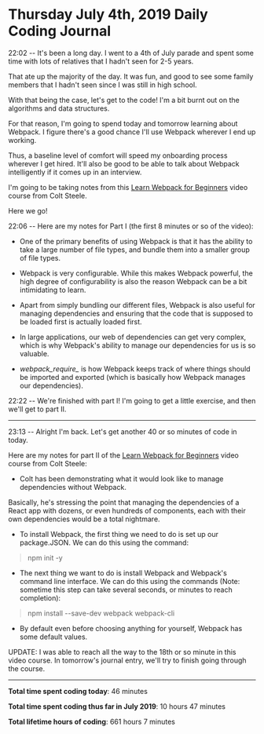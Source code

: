 # Thursday July 4th, 2019 Daily Coding Journal

22:02 -- It's been a long day. I went to a 4th of July parade and spent some time with lots of relatives that I hadn't seen for 2-5 years.

That ate up the majority of the day. It was fun, and good to see some family members that I hadn't seen since I was still in high school.

With that being the case, let's get to the code! I'm a bit burnt out on the algorithms and data structures.

For that reason, I'm going to spend today and tomorrow learning about Webpack. I figure there's a good chance I'll use Webpack wherever I end up working.

Thus, a baseline level of comfort will speed my onboarding process wherever I get hired. It'll also be good to be able to talk about Webpack intelligently if it comes up in an interview.

I'm going to be taking notes from this [Learn Webpack for Beginners](https://www.youtube.com/watch?v=MpGLUVbqoYQ) video course from Colt Steele.

Here we go!

22:06 -- Here are my notes for Part I (the first 8 minutes or so of the video):
* One of the primary benefits of using Webpack is that it has the ability to take a large number of file types, and bundle them into a smaller group of file types.

* Webpack is very configurable. While this makes Webpack powerful, the high degree of configurability is also the reason Webpack can be a bit intimidating to learn.

* Apart from simply bundling our different files, Webpack is also useful for managing dependencies and ensuring that the code that is supposed to be loaded first is actually loaded first.

* In large applications, our web of dependencies can get very complex, which is why Webpack's ability to manage our dependencies for us is so valuable.

* *webpack_require_* is how Webpack keeps track of where things should be imported and exported (which is basically how Webpack manages our dependencies).

22:22 -- We're finished with part I! I'm going to get a little exercise, and then we'll get to part II.
___
23:13 -- Alright I'm back. Let's get another 40 or so minutes of code in today.

Here are my notes for part II of the [Learn Webpack for Beginners](https://www.youtube.com/watch?v=MpGLUVbqoYQ) video course from Colt Steele:
* Colt has been demonstrating what it would look like to manage dependencies without Webpack.

Basically, he's stressing the point that managing the dependencies of a React app with dozens, or even hundreds of components, each with their own dependencies would be a total nightmare.

* To install Webpack, the first thing we need to do is set up our package.JSON. We can do this using the command:
> npm init -y

* The next thing we want to do is install Webpack and Webpack's command line interface. We can do this using the commands (Note: sometime this step can take several seconds, or minutes to reach completion):
> npm install --save-dev webpack webpack-cli

* By default even before choosing anything for yourself, Webpack has some default values.

UPDATE: I was able to reach all the way to the 18th or so minute in this video course. In tomorrow's journal entry, we'll try to finish going through the course.

___
**Total time spent coding today**: 46 minutes

**Total time spent coding thus far in July 2019**: 10 hours 47 minutes

**Total lifetime hours of coding**: 661 hours 7 minutes